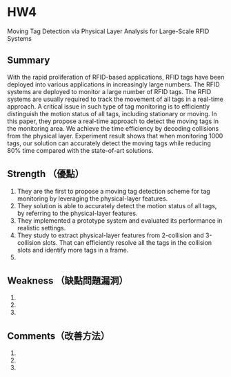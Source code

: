 # HW4
Moving Tag Detection via Physical Layer Analysis for Large-Scale RFID Systems

## Summary
With the rapid proliferation of RFID-based applications, RFID tags have been deployed into various applications in increasingly large numbers. The RFID systems are deployed to monitor a large number of RFID tags. The RFID systems are usually required to track the
movement of all tags in a real-time approach. A critical issue in such type of tag monitoring is to efficiently distinguish the motion status of all tags, including stationary or moving. 
In this paper, they propose a real-time approach to detect the moving tags in the monitoring area. We achieve the time efficiency by decoding collisions from the physical layer. Experiment result shows that when monitoring 1000 tags, our solution can accurately detect the moving tags while reducing 80% time compared with the state-of-art solutions.

## Strength （優點）
1. They are the first to propose a moving tag detection scheme for tag monitoring by leveraging the physical-layer features.
2. They solution is able to accurately detect the motion status of all tags, by referring to the physical-layer features.
3. They implemented a prototype system and evaluated its performance in realistic settings.
4. They study to extract physical-layer features from 2-collision and 3-collision slots. That can efficiently resolve all the tags in the collision slots and identify more tags in a frame.
5. 

## Weakness （缺點問題漏洞）
1. 
2. 
3. 

## Comments（改善方法）
1. 
2.
3. 
